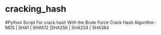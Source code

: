 # cracking_hash
#Python Script For crack hash With the Brute Force
Crack Hash Algorithm : MD5 | SHA1 | SHA512 |SHA256 | SHA224 | SHA384
